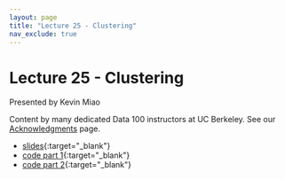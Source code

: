 ```yaml
---
layout: page
title: "Lecture 25 - Clustering"
nav_exclude: true
---
```


# Lecture 25 - Clustering

Presented by Kevin Miao

Content by many dedicated Data 100 instructors at UC Berkeley. See our [Acknowledgments](../../acks) page.

- [slides](https://docs.google.com/presentation/d/1wZPCE3xPEHudJjYDl9G2ZQnUgWyzw7X7qJFT2I8L7kk/edit?usp=sharing){:target="_blank"}
- [code part 1](https://data100.datahub.berkeley.edu/hub/user-redirect/git-pull?repo=https%3A%2F%2Fgithub.com%2FDS-100%2Fsu24-materials&urlpath=lab%2Ftree%2Fsu24-materials%2Flecture%2Flec25%2Flec25-a.ipynb&branch=main){:target="_blank"}
- [code part 2](https://data100.datahub.berkeley.edu/hub/user-redirect/git-pull?repo=https%3A%2F%2Fgithub.com%2FDS-100%2Fsu24-materials&urlpath=lab%2Ftree%2Fsu24-materials%2Flecture%2Flec25%2Flec25-b.ipynb&branch=main){:target="_blank"}
<!-- - [recording](https://bcourses.berkeley.edu/courses/1535115/external_tools/90481){:target="_blank"} -->
